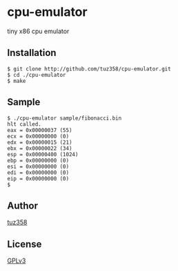 # cpu-emulator
tiny x86 cpu emulator

## Installation
```
$ git clone http://github.com/tuz358/cpu-emulator.git
$ cd ./cpu-emulator
$ make
```

## Sample
```
$ ./cpu-emulator sample/fibonacci.bin
hlt called.
eax = 0x00000037 (55)
ecx = 0x00000000 (0)
edx = 0x00000015 (21)
ebx = 0x00000022 (34)
esp = 0x00000400 (1024)
ebp = 0x00000000 (0)
esi = 0x00000000 (0)
edi = 0x00000000 (0)
eip = 0x00000000 (0)
$
```

## Author
[tuz358](https://github.com/tuz358)

## License
[GPLv3](https://github.com/tuz358/cpu-emulator/blob/master/LICENSE)
